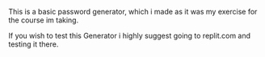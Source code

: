 This is a basic password generator, which i made as it was my exercise for the course im taking.

If you wish to test this Generator i highly suggest going to replit.com and testing it there.
